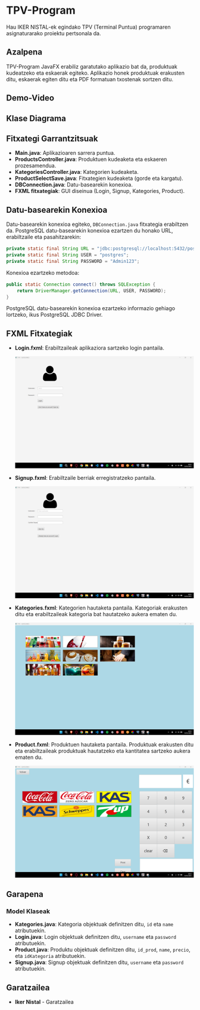 # TPV-Program

Hau IKER NISTAL-ek egindako TPV (Terminal Puntua) programaren asignaturarako proiektu pertsonala da.
## Azalpena


TPV-Program JavaFX erabiliz garatutako aplikazio bat da, produktuak kudeatzeko eta eskaerak egiteko. Aplikazio honek produktuak erakusten ditu, eskaerak egiten ditu eta PDF formatuan txostenak sortzen ditu.

##  Demo-Video

## Klase Diagrama


## Fitxategi Garrantzitsuak

- **Main.java**: Aplikazioaren sarrera puntua.
- **ProductsController.java**: Produktuen kudeaketa eta eskaeren prozesamendua.
- **KategoriesController.java**: Kategorien kudeaketa.
- **ProductSelectSave.java**: Fitxategien kudeaketa (gorde eta kargatu).
- **DBConnection.java**: Datu-basearekin konexioa.
- **FXML fitxategiak**: GUI diseinua (Login, Signup, Kategories, Product).

## Datu-basearekin Konexioa

Datu-basearekin konexioa egiteko, `DBConnection.java` fitxategia erabiltzen da. PostgreSQL datu-basearekin konexioa ezartzen du honako URL, erabiltzaile eta pasahitzarekin:

```java
private static final String URL = "jdbc:postgresql://localhost:5432/postgres";
private static final String USER = "postgres";
private static final String PASSWORD = "Admin123";
```

Konexioa ezartzeko metodoa:
```java
public static Connection connect() throws SQLException {
    return DriverManager.getConnection(URL, USER, PASSWORD);
}
```

PostgreSQL datu-basearekin konexioa ezartzeko informazio gehiago lortzeko, ikus PostgreSQL JDBC Driver.

## FXML Fitxategiak

- **Login.fxml**: Erabiltzaileak aplikaziora sartzeko login pantaila.
  
  ![Login](images/logscr.jpg)
  
- **Signup.fxml**: Erabiltzaile berriak erregistratzeko pantaila.
    
  ![SignUp](images/signscr.jpg)
  
- **Kategories.fxml**: Kategorien hautaketa pantaila. Kategoriak erakusten ditu eta erabiltzaileak kategoria bat hautatzeko aukera ematen du.
  
  ![Kategories](images/kategories.jpg)

- **Product.fxml**: Produktuen hautaketa pantaila. Produktuak erakusten ditu eta erabiltzaileak produktuak hautatzeko eta kantitatea sartzeko aukera ematen du.

  ![Products](images/products.jpg)

## Garapena


### Model Klaseak

- **Kategories.java**: Kategoria objektuak definitzen ditu, `id` eta `name` atributuekin.
- **Login.java**: Login objektuak definitzen ditu, `username` eta `password` atributuekin.
- **Product.java**: Produktu objektuak definitzen ditu, `id_prod`, `name`, `precio`, eta `idKategoria` atributuekin.
- **Signup.java**: Signup objektuak definitzen ditu, `username` eta `password` atributuekin.

## Garatzailea

- **Iker Nistal** - Garatzailea




